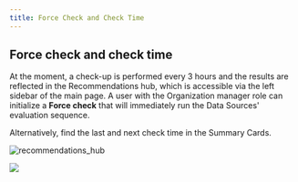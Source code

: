 ```yaml
---
title: Force Check and Check Time
---
```


## Force check and check time

At the moment, a check-up is performed every 3 hours and the results are reflected in the Recommendations hub, which is accessible via the left sidebar of the main page. A user with the Organization manager role can initialize a **Force check** that will immediately run the Data Sources' evaluation sequence.

Alternatively, find the last and next check time in the Summary Cards.

![recommendations_hub](https://cloudtuner-email-templates-image.s3.eu-north-1.amazonaws.com/documentation/forcecheck.png)

![](https://hystax.com/documentation/optscale/images/snipp4.svg)